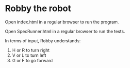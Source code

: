 <h1> Robby the robot </h1>


Open index.html in a regular browser to run the program.

Open SpecRunner.html in a regular browser to run the tests.

In terms of input, Robby understands:

1. H or R to turn right
2. V or L to turn left
3. G or F to go forward


